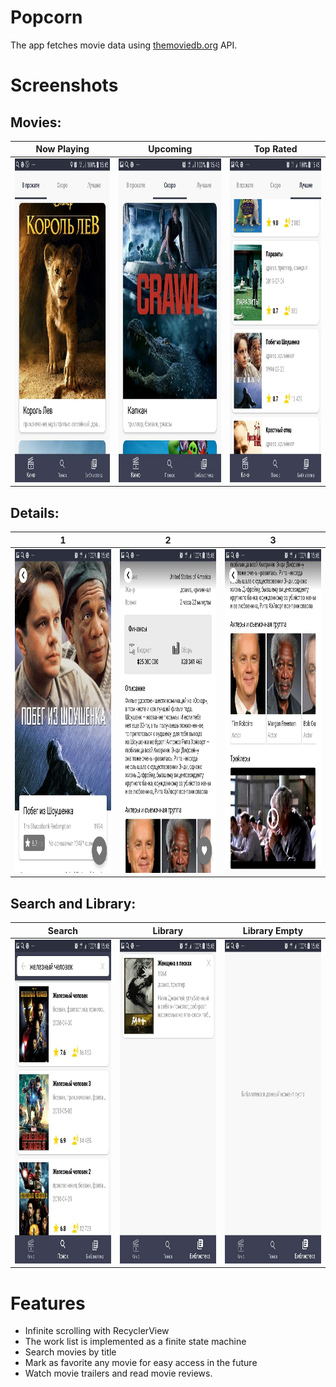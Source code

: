 # Popcorn

The app fetches movie data using [themoviedb.org](https://www.themoviedb.org/) API.

# Screenshots

## Movies:
Now Playing | Upcoming | Top Rated
:-------------:|:-------------:|:-------------:
<img src="https://github.com/eduard1abdulmanov123/PopcornAndroidApplication/blob/master/screenshots/1.jpg" width="309" height="518">|<img src="https://github.com/eduard1abdulmanov123/PopcornAndroidApplication/blob/master/screenshots/2.jpg" width="309" height="518">|<img src="https://github.com/eduard1abdulmanov123/PopcornAndroidApplication/blob/master/screenshots/3.jpg" width="309" height="518">

##  Details:
1 | 2 | 3
:-------------:|:-------------:|:-------------:
<img src="https://github.com/eduard1abdulmanov123/PopcornAndroidApplication/blob/master/screenshots/4.jpg" width="309" height="518">|<img src="https://github.com/eduard1abdulmanov123/PopcornAndroidApplication/blob/master/screenshots/5.jpg" width="309" height="518">|<img src="https://github.com/eduard1abdulmanov123/PopcornAndroidApplication/blob/master/screenshots/6.jpg" width="309" height="518">

## Search and Library:
Search | Library | Library Empty 
:-------------:|:-------------:|:-------------:
<img src="https://github.com/eduard1abdulmanov123/PopcornAndroidApplication/blob/master/screenshots/7.jpg" width="309" height="518">|<img src="https://github.com/eduard1abdulmanov123/PopcornAndroidApplication/blob/master/screenshots/8.jpg" width="309" height="518">|<img src="https://github.com/eduard1abdulmanov123/PopcornAndroidApplication/blob/master/screenshots/9.jpg" width="309" height="518">

# Features
* Infinite scrolling with RecyclerView
* The work list is implemented as a finite state machine
* Search movies by title
* Mark as favorite any movie for easy access in the future
* Watch movie trailers and read movie reviews.
